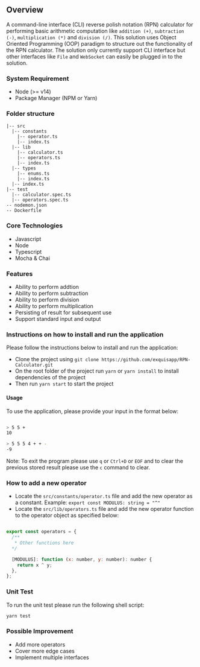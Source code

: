 ## Overview

A command-line interface (CLI) reverse polish notation (RPN) calculator for performing basic arithmetic computation like `addition (+)`, `subtraction (-)`, `multiplication (*)` and `division (/)`. This solution uses Object Oriented Programming (OOP) paradigm to structure out the functionality of the RPN calculator. The solution only currently support CLI interface but other interfaces like `File` and `WebSocket` can easily be plugged in to the solution.


### System Requirement
- Node (>= v14)
- Package Manager (NPM or Yarn)

### Folder structure

```
|-- src
  |-- constants
    |-- operator.ts
    |-- index.ts
  |-- lib
    |-- calculator.ts
    |-- operators.ts
    |-- index.ts
  |-- types
    |-- enums.ts
    |-- index.ts
  |-- index.ts
|-- test
  |-- calculator.spec.ts
  |-- operators.spec.ts
-- nodemon.json
-- Dockerfile
```

### Core Technologies

* Javascript
* Node
* Typescript
* Mocha & Chai


### Features

* Ability to perform addtion
* Ability to perform subtraction
* Ability to perform division
* Ability to perform multiplication
* Persisting of result for subsequent use
* Support standard input and output

### Instructions on how to install and run the application

Please follow the instructions below to install and run the application:

* Clone the project using `git clone https://github.com/exquisapp/RPN-Calculator.git`
* On the root folder of the project run `yarn` or `yarn install` to install dependencies of the project
* Then run `yarn start` to start the project

#### Usage

To use the application, please provide your input in the format below:

```Bash

> 5 5 +
10

> 5 5 5 4 + + -
-9

```

Note: To exit the program please use `q` or `Ctrl+D` or `EOF` and to clear the previous stored result please use the `c` command to clear.

### How to add a new operator

* Locate the `src/constants/operator.ts` file and add the new operator as a constant. Example: `export const MODULUS: string = "^"`
* Locate the `src/lib/operators.ts` file and add the new operator function to the operator object as specified below:

```javascript

export const operators = {
  /** 
   * Other functions here
  */

  [MODULUS]: function (x: number, y: number): number {
    return x ^ y;
  },
};

```

### Unit Test

To run the unit test please run the following shell script:

```bash
yarn test
```

### Possible Improvement

* Add more operators
* Cover more edge cases
* Implement multiple interfaces

